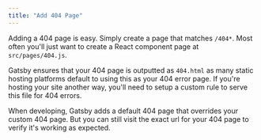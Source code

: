 ```yaml
---
title: "Add 404 Page"
---
```


Adding a 404 page is easy. Simply create a page that matches `/404*`. Most
often you'll just want to create a React component page at `src/pages/404.js`.

Gatsby ensures that your 404 page is outputted as `404.html` as many static
hosting platforms default to using this as your 404 error page. If you're
hosting your site another way, you'll need to setup a custom rule to serve
this file for 404 errors.

When developing, Gatsby adds a default 404 page that overrides your custom
404 page. But you can still visit the exact url for your 404 page to verify
it's working as expected.

